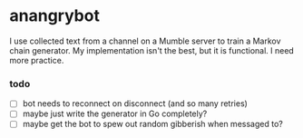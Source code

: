 # anangrybot

I use collected text from a channel on a Mumble server to train a Markov chain generator. My implementation isn't the best, but it is functional. I need more practice.

### todo

- [ ] bot needs to reconnect on disconnect (and so many retries)
- [ ] maybe just write the generator in Go completely?
- [ ] maybe get the bot to spew out random gibberish when messaged to?

